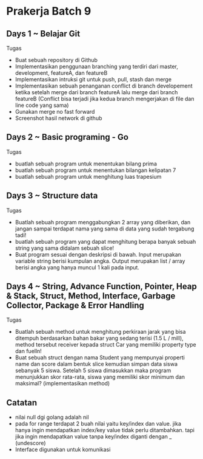 # Prakerja Batch 9

## Days 1 ~ Belajar Git

Tugas
- Buat sebuah repository di Github
- Implementasikan penggunaan branching yang terdiri dari master,
development, featureA, dan featureB
- Implementasikan intruksi git untuk push, pull, stash dan merge
- Implementasikan sebuah penanganan conflict di branch developement ketika
setelah merge dari branch featureA lalu merge dari branch featureB (Conflict
bisa terjadi jika kedua branch mengerjakan di file dan line code yang sama)
- Gunakan merge no fast forward
- Screenshot hasil network di github

## Days 2 ~ Basic programing - Go 

Tugas 

- buatlah sebuah program untuk menentukan bilang prima
- buatlah sebuah program untuk menentukan bilangan kelipatan 7
- buatlah sebuah program untuk menghitung luas trapesium


## Days 3 ~ Structure data
Tugas 

- Buatlah sebuah program menggabungkan 2 array yang diberikan, dan jangan sampai terdapat nama yang sama di data yang sudah tergabung tadi!
- buatlah sebuah program yang dapat menghitung berapa banyak sebuah string yang sama didalam sebuah slice!
- Buat program sesuai dengan deskripsi di bawah. Input merupakan variable
string berisi kumpulan angka. Output merupakan list / array berisi angka yang
hanya muncul 1 kali pada input.

##  Days 4 ~ String, Advance Function, Pointer, Heap & Stack, Struct, Method, Interface, Garbage Collector, Package & Error Handling
Tugas

- Buatlah sebuah method untuk menghitung perkiraan jarak yang bisa
ditempuh berdasarkan bahan bakar yang sedang terisi (1.5 L / mill), method
tersebut receiver kepada struct Car yang memiliki property type dan fuelln!
- Buat sebuah struct dengan nama Student yang mempunyai properti name
dan score dalam bentuk slice kemudian simpan data siswa sebanyak 5 siswa.
Setelah 5 siswa dimasukkan maka program menunjukkan skor rata-rata,
siswa yang memiliki skor minimum dan maksimal? (implementasikan
method)








## Catatan

* nilai null dgi golang adalah nil
* pada for range terdapat 2 buah nilai yaitu key/index dan value. jika hanya ingin mendapatkan index/key value tidak perlu ditambahkan. tapi jika ingin mendapatkan value tanpa key/index diganti dengan _ (undescore)
* Interface digunakan untuk komunikasi